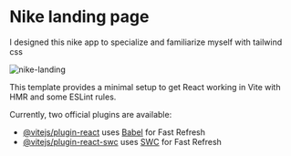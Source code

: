 # Nike landing page

I designed this nike app to specialize and familiarize myself with tailwind css


![nike-landing](https://github.com/dadu99/nike-tailwind-app/assets/132062954/93fcca6d-23f7-43b1-b31e-b538f14257b6)


This template provides a minimal setup to get React working in Vite with HMR and some ESLint rules.

Currently, two official plugins are available:

- [@vitejs/plugin-react](https://github.com/vitejs/vite-plugin-react/blob/main/packages/plugin-react/README.md) uses [Babel](https://babeljs.io/) for Fast Refresh
- [@vitejs/plugin-react-swc](https://github.com/vitejs/vite-plugin-react-swc) uses [SWC](https://swc.rs/) for Fast Refresh
